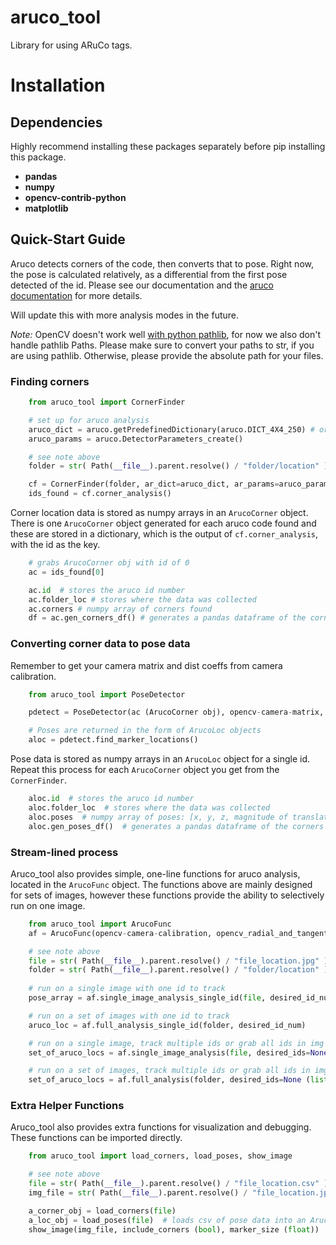# aruco_tool
Library for using ARuCo tags.

# Installation
## Dependencies
Highly recommend installing these packages separately before pip installing this package.
* **pandas**
* **numpy**
* **opencv-contrib-python**
* **matplotlib**

## Quick-Start Guide
Aruco detects corners of the code, then converts that to pose. Right now, the pose is calculated relatively, as a differential from the first pose detected of the id. Please see our documentation and the [aruco documentation](https://docs.opencv.org/4.x/d5/dae/tutorial_aruco_detection.html) for more details.

Will update this with more analysis modes in the future.

*Note:* OpenCV doesn't work well [with python pathlib](https://stackoverflow.com/questions/68898624/using-opencv-imread-and-imwrite-with-python-path-objects-gives-systemerror-bui), for now we also don't handle pathlib Paths. Please make sure to convert your paths to str, if you are using pathlib. Otherwise, please provide the absolute path for your files.


### Finding corners
```python
    from aruco_tool import CornerFinder

    # set up for aruco analysis
    aruco_dict = aruco.getPredefinedDictionary(aruco.DICT_4X4_250) # or another dictionary
    aruco_params = aruco.DetectorParameters_create()

    # see note above
    folder = str( Path(__file__).parent.resolve() / "folder/location" )

    cf = CornerFinder(folder, ar_dict=aruco_dict, ar_params=aruco_params, data_name="optional label", desired_ids=None)
    ids_found = cf.corner_analysis()
```

Corner location data is stored as numpy arrays in an `ArucoCorner` object. There is one `ArucoCorner` object generated for each aruco code found and these are stored in a dictionary, which is the output of `cf.corner_analysis`, with the id as the key.

```python
    # grabs ArucoCorner obj with id of 0
    ac = ids_found[0]

    ac.id  # stores the aruco id number
    ac.folder_loc # stores where the data was collected
    ac.corners # numpy array of corners found
    df = ac.gen_corners_df() # generates a pandas dataframe of the corners
```

### Converting corner data to pose data
Remember to get your camera matrix and dist coeffs from camera calibration. 

```python
    from aruco_tool import PoseDetector

    pdetect = PoseDetector(ac (ArucoCorner obj), opencv-camera-matrix, opencv_dist_coeffs, marker_side_dimensions (float), processing_freq (float, not-used))

    # Poses are returned in the form of ArucoLoc objects
    aloc = pdetect.find_marker_locations()

```

Pose data is stored as numpy arrays in an `ArucoLoc` object for a single id. Repeat this process for each `ArucoCorner` object you get from the `CornerFinder`.

```python
    aloc.id  # stores the aruco id number
    aloc.folder_loc  # stores where the data was collected
    aloc.poses  # numpy array of poses: [x, y, z, magnitude of translation, roll, pitch, yaw, relative magnitude of rotation] -> all relative from initial image
    aloc.gen_poses_df()  # generates a pandas dataframe of the corners
```


### Stream-lined process
Aruco_tool also provides simple, one-line functions for aruco analysis, located in the `ArucoFunc` object. The functions above are mainly designed for sets of images, however these functions provide the ability to selectively run on one image.
```python
    from aruco_tool import ArucoFunc
    af = ArucoFunc(opencv-camera-calibration, opencv_radial_and_tangential_dists, marker_side_dimensions (float))  # stores analysis variables, by default provides my attributes

    # see note above
    file = str( Path(__file__).parent.resolve() / "file_location.jpg" )
    folder = str( Path(__file__).parent.resolve() / "folder/location" )
    
    # run on a single image with one id to track
    pose_array = af.single_image_analysis_single_id(file, desired_id_num)

    # run on a set of images with one id to track
    aruco_loc = af.full_analysis_single_id(folder, desired_id_num)

    # run on a single image, track multiple ids or grab all ids in img
    set_of_aruco_locs = af.single_image_analysis(file, desired_ids=None (list)) # if none, grabs all ids in image, otherwise you can specify using a list

    # run on a set of images, track multiple ids or grab all ids in imgs
    set_of_aruco_locs = af.full_analysis(folder, desired_ids=None (list))
```

### Extra Helper Functions
Aruco_tool also provides extra functions for visualization and debugging. These functions can be imported directly.
```python
    from aruco_tool import load_corners, load_poses, show_image

    # see note above
    file = str( Path(__file__).parent.resolve() / "file_location.csv" )
    img_file = str( Path(__file__).parent.resolve() / "file_location.jpg" )

    a_corner_obj = load_corners(file)
    a_loc_obj = load_poses(file)  # loads csv of pose data into an ArucoLoc object
    show_image(img_file, include_corners (bool), marker_size (float))  # shows an image, can choose to show detected corners on the image with the indicated marker size

```
